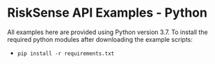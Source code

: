# RiskSense API Examples - Python

All examples here are provided using Python version 3.7. To install the required python modules after downloading the example scripts: 

* `pip install -r requirements.txt`

 